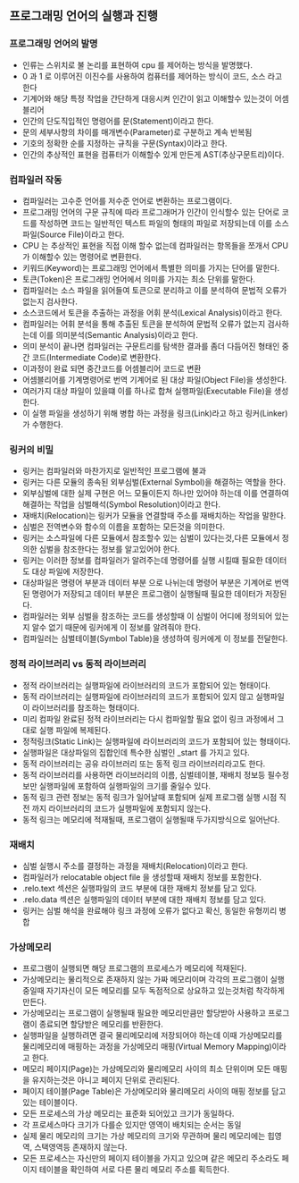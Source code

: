 ## 프로그래밍 언어의 실행과 진행

### 프로그래밍 언어의 발명

* 인류는 스위치로 불 논리를 표현하여 cpu 를 제어하는 방식을 발명했다.
* 0 과 1 로 이루어진 이진수를 사용하여 컴퓨터를 제어하는 방식이 코드, 소스 라고 한다
* 기계어와 해당 특정 작업을 간단하게 대응시켜 인간이 읽고 이해할수 있는것이 어셈블리어
* 인간의 단도직입적인 명령어를 문(Statement)이라고 한다.
* 문의 세부사항의 차이를 매개변수(Parameter)로 구분하고 계속 반복됨
* 기호의 정확한 순를 지정하는 규칙을 구문(Syntax)이라고 한다.
* 인간의 추상적인 표현을 컴퓨터가 이해할수 있게 만든게 AST(추상구문트리)이다.

### 컴파일러 작동

* 컴파일러는 고수준 언어를 저수준 언어로 변환하는 프로그램이다.
* 프로그래밍 언어의 구문 규칙에 따라 프로그래머가 인간이 인식할수 있는 단어로 코드를 작성하면 코드는 일반적인 텍스트 파일의 형태의 파일로 저장되는데 이를 소스 파일(Source File)이라고 한다.
* CPU 는 추상적인 표현을 직접 이해 할수 없는데 컴파일러는 항목들을 쪼개서 CPU 가 이해할수 있는 명령어로 변환한다.
* 키워드(Keyword)는 프로그래밍 언어에서 특별한 의미를 가지는 단어를 말한다.
* 토큰(Token)은 프로그래밍 언어에서 의미를 가지는 최소 단위를 말한다.
* 컴파일러는 소스 파일을 읽어들여 토큰으로 분리하고 이를 분석하여 문법적 오류가 없는지 검사한다.
* 소스코드에서 토큰을 추출하는 과정을 어휘 분석(Lexical Analysis)이라고 한다.
* 컴파일러는 어휘 분석을 통해 추출된 토큰을 분석하여 문법적 오류가 없는지 검사하는데 이를 의미분석(Semantic Analysis)이라고 한다.
* 의미 분석이 끝나면 컴파일러는 구문트리를 탐색한 결과를 좀더 다듬어진 형태인 중간 코드(Intermediate Code)로 변환한다.
* 이과정이 완료 되면 중간코드를 어셈블리어 코드로 변환
* 어셈블리어를 기계명령어로 번역 기계어로 된 대상 파일(Object File)을 생성한다.
* 여러가지 대상 파일이 있을떄 이를 하나로 합쳐 실행파일(Executable File)을 생성한다.
* 이 실행 파일을 생성하기 위해 병합 하는 과정을 링크(Link)라고 하고 링커(Linker)가 수행한다.

### 링커의 비밀

* 링커는 컴파일러와 마찬가지로 일반적인 프로그램에 불과
* 링커는 다른 모듈의 종속된 외부심벌(External Symbol)을 해결하는 역할을 한다.
* 외부심벌에 대한 실제 구현은 어느 모듈이든지 하나만 있어야 하는데 이를 연결하여 해결하는 작업을 심벌해석(Symbol Resolution)이라고 한다.
* 재배치(Relocation)는 링커가 모듈을 연결할때 주소를 재배치하는 작업을 말한다.
* 심벌은 전역변수와 함수의 이름을 포함하는 모든것을 의미한다.
* 링커는 소스파일에 다른 모듈에서 참조할수 있는 심벌이 있다는것,다른 모듈에서 정의한 심벌을 참조한다는 정보를 알고있어야 한다.
* 링커는 이러한 정보를 컴파일러가 알려주는데 명령어를 실행 시킬떄 필요한 데이터도 대상 파일에 저장한다.
* 대상파일은 명령어 부분과 데이터 부분 으로 나뉘는데 명령어 부분은 기계어로 번역된 명령어가 저장되고 데이터 부분은 프로그램이 실행될때 필요한 데이터가 저장된다.
* 컴파일러는 외부 심벌을 참조하는 코드를 생성할때 이 심벌이 어디에 정의되어 있는지 알수 없기 때문에 링커에게 이 정보를 알려줘야 한다.
* 컴파일러는 심벌테이블(Symbol Table)을 생성하여 링커에게 이 정보를 전달한다.

### 정적 라이브러리 vs 동적 라이브러리

* 정적 라이브러리는 실행파일에 라이브러리의 코드가 포함되어 있는 형태이다.
* 동적 라이브러리는 실행파일에 라이브러리의 코드가 포함되어 있지 않고 실행파일이 라이브러리를 참조하는 형태이다.
* 미리 컴파일 완료된 정적 라이브러리는 다시 컴파일할 필요 없이 링크 과정에서 그대로 실행 파일에 복제된다.
* 정적링크(Static Link)는 실행파일에 라이브러리의 코드가 포함되어 있는 형태이다.
* 실행파일은 대상파일의 집합인데 특수한 심벌인 _start 를 가지고 있다.
* 동적 라이브러리는 공유 라이브러리 또는 동적 링크 라이브러리라고도 한다.
* 동적 라이브러리를 사용하면 라이브러리의 이름, 심벌테이블, 재배치 정보등 필수정보만 실행파일에 포함하여 실행파일의 크기를 줄일수 있다.
* 동적 링크 관련 정보는 동적 링크가 일어날때 포함되며 실제 프로그램 실행 시점 직전 까지 라이브러리의 코드가 실행파일에 포함되지 않는다.
* 동적 링크는 메모리에 적재될때, 프로그램이 실행될때 두가지방식으로 일어난다.

### 재배치

* 심벌 실행시 주소를 결정하는 과정을 재배치(Relocation)이라고 한다.
* 컴파일러가 relocatable object file 을 생성할때 재배치 정보를 포함한다.
* .relo.text 섹션은 실행파일의 코드 부분에 대한 재배치 정보를 담고 있다.
* .relo.data 섹션은 실행파일의 데이터 부분에 대한 재배치 정보를 담고 있다.
* 링커는 심벌 해석을 완료해야 링크 과정에 오류가 없다고 확신, 동일한 유형끼리 병합

### 가상메모리

* 프로그램이 실행되면 해당 프로그램의 프로세스가 메모리에 적재된다.
* 가상메모리는 물리적으로 존재하지 않는 가짜 메모리이며 각각의 프로그램이 실행중일때 자기자신이 모든 메모리를 모두 독점적으로 상요하고 있는것처럼 착각하게 만든다.
* 가상메모리는 프로그램이 실행될때 필요한 메모리만큼만 할당받아 사용하고 프로그램이 종료되면 할당받은 메모리를 반환한다.
* 실행파일을 실행하려면 결국 물리메모리에 저장되어야 하는데 이때 가상메모리를 물리메모리에 매핑하는 과정을 가상메모리 매핑(Virtual Memory Mapping)이라고 한다.
* 메모리 페이지(Page)는 가상메모리와 물리메모리 사이의 최소 단위이며 모든 매핑을 유지하는것은 아니고 페이지 단위로 관리된다.
* 페이지 테이블(Page Table)은 가상메모리와 물리메모리 사이의 매핑 정보를 담고 있는 테이블이다.
* 모든 프로세스의 가상 메모리는 표준화 되어있고 크기가 동일하다.
* 각 프로세스마다 크기가 다를순 있지만 영역이 배치되는 순서는 동일
* 실제 물리 메모리의 크기는 가상 메모리의 크기와 무관하며 물리 메모리에는 힙영역, 스택영역등 존재하지 않는다.
* 모든 프로세스는 자신만의 페이지 테이블을 가지고 있으며 같은 메모리 주소라도 페이지 테이블을 확인하여 서로 다른 물리 메모리 주소를 획득한다.
